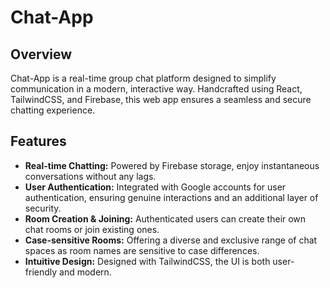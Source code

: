# Chat-App

## Overview
Chat-App is a real-time group chat platform designed to simplify communication in a modern, interactive way. Handcrafted using React, TailwindCSS, and Firebase, this web app ensures a seamless and secure chatting experience.

## Features
- **Real-time Chatting:** Powered by Firebase storage, enjoy instantaneous conversations without any lags.
- **User Authentication:** Integrated with Google accounts for user authentication, ensuring genuine interactions and an additional layer of security.
- **Room Creation & Joining:** Authenticated users can create their own chat rooms or join existing ones.
- **Case-sensitive Rooms:** Offering a diverse and exclusive range of chat spaces as room names are sensitive to case differences.
- **Intuitive Design:** Designed with TailwindCSS, the UI is both user-friendly and modern.

